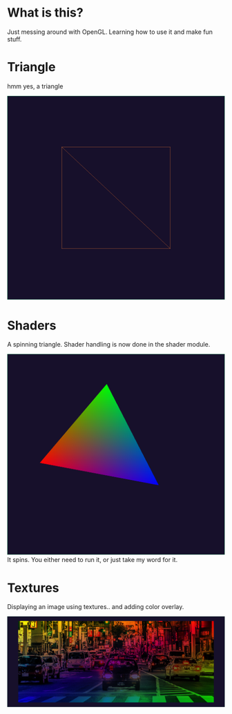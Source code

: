 # What is this?

Just messing around with OpenGL. Learning how to use it and make fun stuff.

# Triangle
hmm yes, a triangle

![triangle](attachments/triangle.png)

# Shaders
A spinning triangle. Shader handling is now done in the shader module.

![shaders](attachments/shaders.png)
It spins. You either need to run it, or just take my word for it.

# Textures
Displaying an image using textures.. and adding color overlay.

![textures](attachments/textures.png)

